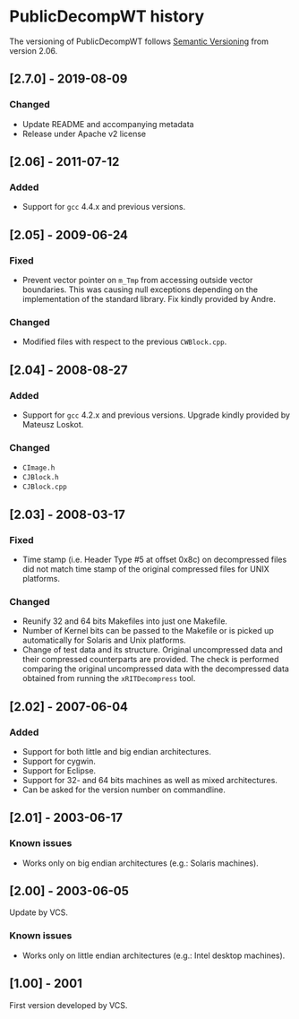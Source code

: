 # PublicDecompWT history
The versioning of PublicDecompWT follows [Semantic Versioning](https://semver.org/) from version 2.06.

## [2.7.0] - 2019-08-09
### Changed
- Update README and accompanying metadata
- Release under Apache v2 license

## [2.06] - 2011-07-12
### Added
- Support for `gcc` 4.4.x and previous versions.

## [2.05] - 2009-06-24
### Fixed
- Prevent vector pointer on `m_Tmp` from accessing outside vector boundaries.
This was causing null exceptions depending on the implementation of the standard library.
Fix kindly provided by Andre.

### Changed
- Modified files with respect to the previous `CWBlock.cpp`.

## [2.04] - 2008-08-27
### Added
- Support for `gcc` 4.2.x and previous versions. Upgrade kindly provided by Mateusz Loskot.

### Changed
- `CImage.h`
- `CJBlock.h`
- `CJBlock.cpp`

## [2.03] - 2008-03-17
### Fixed
- Time stamp (i.e. Header Type #5 at offset 0x8c) on decompressed files did not match time stamp of the original compressed files for UNIX platforms.

### Changed
- Reunify 32 and 64 bits Makefiles into just one Makefile.
- Number of Kernel bits can be passed to the Makefile or is picked up automatically for Solaris and Unix platforms.
- Change of test data and its structure.
Original uncompressed data and their compressed counterparts are provided.
The check is performed comparing the original uncompressed data with the decompressed data obtained from running the `xRITDecompress` tool.

## [2.02] - 2007-06-04
### Added
- Support for both little and big endian architectures.
- Support for cygwin.
- Support for Eclipse.
- Support for 32- and 64 bits machines as well as mixed architectures.
- Can be asked for the version number on commandline.

## [2.01] - 2003-06-17
### Known issues
- Works only on big endian architectures (e.g.: Solaris machines).

## [2.00] - 2003-06-05
Update by VCS.
### Known issues
- Works only on little endian architectures (e.g.: Intel desktop machines).

## [1.00] - 2001
First version developed by VCS.
